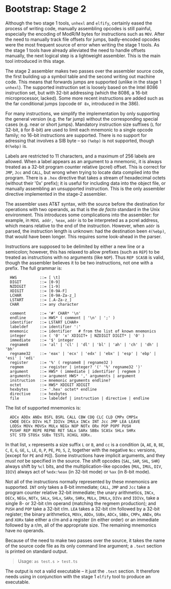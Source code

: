 # Bootstrap: Stage 2

Although the two stage 1 tools, `unhexl` and `elfify`, certainly eased the
process of writing code, manually assembling opcodes is still painful,
especially the encoding of ModR/M bytes for instructions such as `MOV`.
After the need to manually track file offsets for jumps, badly-encoded 
opcodes were the most frequent source of error when writing the stage 1
tools.  As the stage 1 tools have already alleviated the need to 
handle offsets manually, the next logical step is a lightweight 
assembler.  This is the main tool introduced in this stage.

The stage 2 assembler makes two passes over the assembler source code, 
the first building up a symbol table and the second writing out machine 
code.  This means that forwards jumps are supported (unlike in the stage
1 `unhexl`).  The supported instruction set is loosely based on the Intel
8086 instruction set, but with 32-bit addressing (which the 8086, a
16-bit microprocessor, lacked).  Some more recent instructions are added
such as the far conditional jumps (opcode `0F 8x`, introduced in the 386).

For many instructions, we simplify the implementation by only supporting
the general version (e.g.  the far jump) without the corresponding
special cases (e.g. near or short jumps).  Mandatory instruction size
suffixes (`L` for 32-bit, `B` for 8-bit) are used to limit each mnemonic to
a single opcode family; no 16-bit instructions are supported.  There is
no support for adressing that involves a SIB byte – so `(%ebp)` is not
supported, though `0(%ebp)` is.

Labels are restricted to 11 characters, and a maximum of 256 labels are
allowed.  When a label appears as an argument to a mnemonic, it is 
always treated as a 32-bit program counter relative (pcrel) offset.
This is correct for `JMP`, `Jcc` and `CALL`, but wrong when trying to locate
data complied into the program.  There is a `.hex` directive that takes a
stream of hexadecimal octets (without their '0x' prefix); it is useful
for including data into the object file, or manually assembling an
unsupported instruction.  This is the only assembler directive
implemented in the stage-2 assembler.

The assembler uses AT&T syntax, with the source before the destination
for operations with two operands, as that is the *de facto* standard in
the Unix environment.  This introduces some complications into the 
assembler: for example, in `MOVL addr, %eax`, `addr` is to be interpreted
as a pcrel address, which means relative to the end of the instruction.
However, when `addr` is parsed, the instruction length is unknown: 
had the destination been `4(%ebp)`, that would have been longer.  This 
requires some look-ahead in the parser.

Instructions are supposed to be delimited by either a new line or a 
semicolon; however, this has relaxed to allow prefixes (such as `REP`) to 
be treated as instructions with no arguments (like `NOP`).  Thus 
`REP SCASB` is valid, though the assembler believes it to be two 
instructions, not one with a prefix.  The full grammar is:

```ebnf
  HWS          ::= [ \t]
  DIGIT        ::= [0-9]
  NZDIGIT      ::= [1-9]
  XDIGIT       ::= [0-9A-F]
  LCHAR        ::= [0-9A-Za-z_]
  LSTART       ::= [.A-Za-z_]
  CHAR         ::= any character

  comment      ::= '#' CHAR* '\n'
  endline      ::= HWS* ( comment | '\n' | ';' )
  identifier   ::= LSTART LCHAR+
  labeldef     ::= identifier ':'
  mnemonic     ::= identifier   # from the list of known mnemonics
  integer      ::= ( '0' 'x' XDIGIT+ | NZDIGIT DIGIT* | '0' )
  immediate    ::= '$' integer
  regname8     ::= 'al' | 'cl' | 'dl' | 'bl' | 'ah' | 'ch' | 'dh' | 'bh'
  regname32    ::= 'eax' | 'ecx' | 'edx' | 'ebx' | 'esp' | 'ebp' | 'esi' | 'edi'
  register     ::= '%' ( regname8 | regname32 )
  regmem       ::= register | integer? '(' '%' regname32 ')'
  argument     ::= HWS* ( immediate | identifier | regmem )
  arguments    ::= argument HWS* ',' arguments | argument
  instruction  ::= mnemonic arguments endline?
  octet        ::= HWS* XDIGIT XDIGIT
  hexbytes     ::= '.hex' octet* endline
  directive    ::= hexbytes
  file         ::= labeldef | instruction | directive | endline
```

The list of supported mnemonics is:

```
  ADCx ADDx ANDx BSFL BSRL CALL CBW CDQ CLC CLD CMPx CMPSx 
  CWDE DECx DIVx HLT IDIVx IMULx INCx INT Jcc JMP LEA LEAVE
  LODSx MOVx MOVSx MULx NEGx NOP NOTx ORx POP POPF PUSH
  PUSHF REP REPE REPNE RET SALx SARx SBBx SCASx SHLx SHRx
  STC STD STOSx SUBx TESTL XCHGL XORx.
```

In that list, `x` represents a size suffix `L` or `B`, and `cc` is a
condition (`A`, `AE`, `B`, `BE`, `C`, `E`, `G`, `GE`, `L`, `LE`, `O`, `P`, 
`PE`, `PO`, `S`, `Z`, together with the negative `Ncc` versions, 
[except for `PE` and `PO`]).  Some instructions have implicit arguments,
and they *must not* be specified in the source.  The shift opcodes
(`SAL`, `SAR`, `SHL`, `SHR`) always shift by `%cl` bits, and the
multiplication-like opcodes (`MUL`, `IMUL`, `DIV`, `IDIV`) 
always act of `%edx:%eax` (in 32-bit mode) or `%ax` (in 8-bit mode).

Not all of the instructions normally represented by these mnemonics are 
supported.  `INT` only takes a 8-bit immediate; `CALL`, `JMP` and `Jcc`
take a program counter relative 32-bit immediate; the unary arithmetics,
`INCx`, `DECx`, `NEGx`, `NOTx`, `SALx`, `SHLx`, `SARx`, `SHRx`, `MULx`, 
`IMULx`, `DIVx` and `IDIVx`, take a single 8- or 32-bit r/m operand
(matching the regmem production); and `PUSH` and `POP` take a 32-bit
r/m.  `LEA` takes a 32-bit r/m followed by a 32-bit register; the binary
arithmetics, `MOVx`, `ADDx`, `SUBx`, `ADCx`, `SBBx`, `CMPx`, `ANDx`,
`ORx` and `XORx` take either a r/m and a register (in either order)
or an immediate followed by a r/m, all of the appropriate size.  The
remaining mnemonics have no operands.

Because of the need to make two passes over the source, it takes the
name of the source code file as its only command line argument; a
`.text` section is printed on standard output.

> Usage: `as test.s > test.ts`

The output is not a valid executable – it just the `.text` section.  It
therefore needs using in conjunction with the stage 1 `elfify` tool to
produce an executable.
